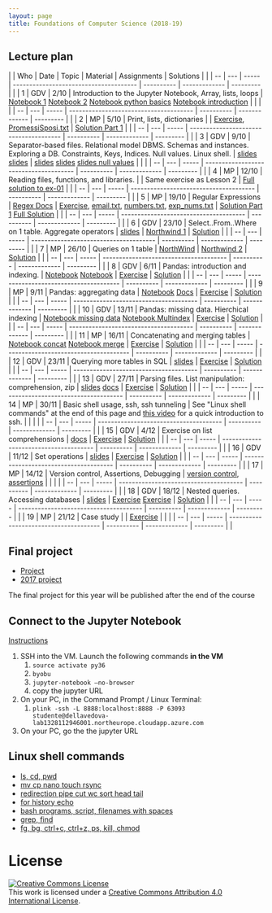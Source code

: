 ```yaml
---
layout: page
title: Foundations of Computer Science (2018-19)
---
```


## Lecture plan


|    | Who | Date  | Topic                                                                                                                                      | Material                                                                                                                                                                                                                                                                                                                                                                                                                                                                 | Assignments                                                                                                                                                                                                                                                                                                                                                  | Solutions                                                                                                                                                                                                   |   |
| -- | --- | ----- | --------------------------------------                                                                                                     | ----------                                                                                                                                                                                                                                                                                                                                                                                                                                                               | -------------                                                                                                                                                                                                                                                                                                                                                | ---------                                                                                                                                                                                                   |   |
| 1  | GDV | 2/10  | Introduction to the Jupyter Notebook, Array, lists, loops                                                                                  | [Notebook 1](https://jakevdp.github.io/PythonDataScienceHandbook/01.00-ipython-beyond-normal-python.html) [Notebook 2](https://github.com/gdv/EngComp/blob/master/modules/1_offtheground/1_Interacting_with_Python.ipynb) [Notebook python basics](https://nbviewer.jupyter.org/github/gdv/foundationsCS-2018/blob/master/py-01-basics.ipynb) [Notebook introduction](https://nbviewer.jupyter.org/github/gdv/foundationsCS-2018/blob/master/py-02-intro-notebook.ipynb) |                                                                                                                                                                                                                                                                                                                                                              |                                                                                                                                                                                                             |   |
| -- | --- | ----- | --------------------------------------                                                                                                     | ----------                                                                                                                                                                                                                                                                                                                                                                                                                                                               | -------------                                                                                                                                                                                                                                                                                                                                                | ---------                                                                                                                                                                                                   |   |
| 2  | MP  | 5/10  | Print, lists, dictionaries                                                                                                                 |                                                                                                                                                                                                                                                                                                                                                                                                                                                                          | [Exercise](https://github.com/gdv/foundationsCS-2018/blob/master/ex-01-DictFilesFunc.ipynb), [PromessiSposi.txt](https://github.com/gdv/foundationsCS-2018/blob/master/ex-data/PromessiSposi.txt)                                                                                                                                                            | [Solution Part 1](https://github.com/gdv/foundationsCS-2018/blob/master/ex-01-DictFilesFunc-solution-part1.ipynb)                                                                                           |   |
| -- | --- | ----- | --------------------------------------                                                                                                     | ----------                                                                                                                                                                                                                                                                                                                                                                                                                                                               | -------------                                                                                                                                                                                                                                                                                                                                                | ---------                                                                                                                                                                                                   |   |
| 3  | GDV | 9/10  | Separator-based files. Relational model DBMS. Schemas and instances. Exploring a DB. Constraints, Keys, Indices. Null values. Linux shell. | [slides](https://oc.dellavedova.org/s/ynBSzHRKBXtj29a) [slides](https://drive.google.com/file/d/1aei9sQry7p9UAoxP1TY9xPkkwocPbvqP/view?usp=sharing)                                                                                                                                                                                                                                                                                                                      | [slides](http://elearning.unimib.it/mod/resource/view.php?id=187159) [slides](http://elearning.unimib.it/mod/resource/view.php?id=187161) [slides null values](https://drive.google.com/file/d/1oPar1TsmqYps8V5nPZSMo0mca6mt5Dur/view?usp=sharing)                                                                                                           |                                                                                                                                                                                                             |   |
| -- | --- | ----- | --------------------------------------                                                                                                     | ----------                                                                                                                                                                                                                                                                                                                                                                                                                                                               | -------------                                                                                                                                                                                                                                                                                                                                                | ---------                                                                                                                                                                                                   |   |
| 4  | MP  | 12/10 | Reading files, functions, and libraries.                                                                                                   |                                                                                                                                                                                                                                                                                                                                                                                                                                                                          | Same exercise as Lesson 2                                                                                                                                                                                                                                                                                                                                    | [Full solution to ex-01](https://github.com/gdv/foundationsCS-2018/blob/master/ex-01-DictFilesFunc-solution-full.ipynb)                                                                                     |   |
| -- | --- | ----- | --------------------------------------                                                                                                     | ----------                                                                                                                                                                                                                                                                                                                                                                                                                                                               | -------------                                                                                                                                                                                                                                                                                                                                                | ---------                                                                                                                                                                                                   |   |
| 5  | MP  | 19/10 | Regular Expressions                                                                                                                        | [Regex Docs](https://docs.python.org/3/howto/regex.html)                                                                                                                                                                                                                                                                                                                                                                                                                 | [Exercise](https://github.com/gdv/foundationsCS-2018/blob/master/ex-02-RE.ipynb), [email.txt](https://github.com/gdv/foundationsCS-2018/blob/master/ex-data/email.txt), [numbers.txt](https://github.com/gdv/foundationsCS-2018/blob/master/ex-data/numbers.txt), [exp_nums.txt](https://github.com/gdv/foundationsCS-2018/blob/master/ex-data/exp_nums.txt) | [Solution Part 1](https://github.com/gdv/foundationsCS-2018/blob/master/ex-02-RE-solution-part1.ipynb)  [Full Solution](https://github.com/gdv/foundationsCS-2018/blob/master/ex-02-RE-solution-full.ipynb) |   |
| -- | --- | ----- | --------------------------------------                                                                                                     | ----------                                                                                                                                                                                                                                                                                                                                                                                                                                                               | -------------                                                                                                                                                                                                                                                                                                                                                | ---------                                                                                                                                                                                                   |   |
| 6  | GDV | 23/10 | Select..From..Where on 1 table. Aggregate operators                                                                                        | [slides](https://github.com/gdv/introduction_to_relational_databases/raw/master/02-sql-single-table.pdf)                                                                                                                                                                                                                                                                                                                                                                                                   | [Northwind 1](sql-01-sfw)                                                                                                                                                                                                                                                                                                                                    | [Solution](https://github.com/gdv/foundationsCS-2018/blob/master/sql-01-sfw.sql)                                                                                                                            |   |
| -- | --- | ----- | --------------------------------------                                                                                                     | ----------                                                                                                                                                                                                                                                                                                                                                                                                                                                               | -------------                                                                                                                                                                                                                                                                                                                                                | ---------                                                                                                                                                                                                   |   |
| 7  | MP  | 26/10 | Queries on 1 table                                                                                                                         | [NorthWind](https://github.com/gdv/foundationsCS-2018/raw/master/ex-data/Northwind.fix.sqlite)                                                                                                                                                                                                                                                                                                                                                                                                                                                   | [Northwind 2](sql-02-sfw-group-by)                                                                                                                                                                                                                                                                                                                           | [Solution](https://github.com/gdv/foundationsCS-2018/blob/master/sql-02-groupby.sql)                                                                                                                        |   |
| -- | --- | ----- | --------------------------------------                                                                                                     | ----------                                                                                                                                                                                                                                                                                                                                                                                                                                                               | -------------                                                                                                                                                                                                                                                                                                                                                | ---------                                                                                                                                                                                                   |   |
| 8  | GDV | 6/11  | Pandas: introduction and indexing.                                                                                                         | [Notebook](https://jakevdp.github.io/PythonDataScienceHandbook/03.01-introducing-pandas-objects.html)  [Notebook](https://jakevdp.github.io/PythonDataScienceHandbook/03.02-data-indexing-and-selection.html)                                                                                                                                                                                                                                | [Exercise](py-04-pandas)                                                                                                                                                                                                                                                                                                                                     | [Solution](https://nbviewer.jupyter.org/github/gdv/foundationsCS-2018/blob/master/py-04-pandas.ipynb)                                                                                                       |   |
| -- | --- | ----- | --------------------------------------                                                                                                     | ----------                                                                                                                                                                                                                                                                                                                                                                                                                                                               | -------------                                                                                                                                                                                                                                                                                                                                                | ---------                                                                                                                                                                                                   |   |
| 9  | MP  | 9/11  | Pandas: aggregating data                                                                                                                   | [Notebook](https://jakevdp.github.io/PythonDataScienceHandbook/03.08-aggregation-and-grouping.html) [Docs](http://pandas.pydata.org/pandas-docs/stable/groupby.html)                                                                                                                                                                                                                                   | [Exercise](py-05-groupby)                                                                                                                                                                                                                                                                                                                                    | [Solution](https://nbviewer.jupyter.org/github/gdv/foundationsCS-2018/blob/master/py-05-groupby.ipynb)                                                                                                      |   |
| -- | --- | ----- | --------------------------------------                                                                                                     | ----------                                                                                                                                                                                                                                                                                                                                                                                                                                                               | -------------                                                                                                                                                                                                                                                                                                                                                | ---------                                                                                                                                                                                                   |   |
| 10 | GDV | 13/11 | Pandas: missing data. Hierchical indexing                                                                                                  | [Notebook missing data](https://jakevdp.github.io/PythonDataScienceHandbook/03.04-missing-values.html) [Notebook Multindex](https://jakevdp.github.io/PythonDataScienceHandbook/03.05-hierarchical-indexing.html)                                                                                                                                                                                                                                                        | [Exercise](py-07-multindex)                                                                                                                                                                                                                                                                                                                                  | [Solution](https://nbviewer.jupyter.org/github/gdv/foundationsCS-2018/blob/master/py-07-multindex.ipynb)                                                                                                    |   |
| -- | --- | ----- | --------------------------------------                                                                                                     | ----------                                                                                                                                                                                                                                                                                                                                                                                                                                                               | -------------                                                                                                                                                                                                                                                                                                                                                | ---------                                                                                                                                                                                                   |   |
| 11 | MP  | 16/11 | Concatenating and merging tables                                                                                                           | [Notebook concat](https://jakevdp.github.io/PythonDataScienceHandbook/03.06-concat-and-append.html) [Notebook merge](https://jakevdp.github.io/PythonDataScienceHandbook/03.07-merge-and-join.html)                                                                                                                                                                                                                               | [Exercise](py-08-merging)                                                                                                                                                                                                                                                                                                                                    | [Solution](https://nbviewer.jupyter.org/github/gdv/foundationsCS-2018/blob/master/py-08-merging.ipynb)                                                                                                      |   |
| -- | --- | ----- | --------------------------------------                                                                                                     | ----------                                                                                                                                                                                                                                                                                                                                                                                                                                                               | -------------                                                                                                                                                                                                                                                                                                                                                | ---------                                                                                                                                                                                                   |   |
| 12 | GDV | 23/11 | Querying more tables in SQL                                                                                        | [slides](https://github.com/gdv/introduction_to_relational_databases/raw/master/03-sql-more-tables.pdf)   | [Exercise](sql-03-join-1)                                                                                                                                                                                                                                                                                                                                    | [Solution](https://github.com/gdv/foundationsCS-2018/blob/master/sql-03-join-1.sql)                                                                                                                         |   |
| -- | --- | ----- | --------------------------------------                                                                                                     | ----------                                                                                                                                                                                                                                                                                                                                                                                                                                                               | -------------                                                                                                                                                                                                                                                                                                                                                | ---------                                                                                                                                                                                                   |   |
| 13 | GDV | 27/11 | Parsing files. List manipulation: comprehension, zip                                                                                       | [slides](https://github.com/gdv/foundationsCS-2018/raw/master/slides/07-read_csv.pdf) [docs](http://pandas.pydata.org/pandas-docs/stable/generated/pandas.read_csv.html)                                                                                                                                                                                                                                                                                                                                                                   | [Exercise](py-09-Apache)                                                                                                                                                                                                                                                                                                                                     | [Solution](https://nbviewer.jupyter.org/github/gdv/foundationsCS-2018/blob/master/py-09-Apache.ipynb)                                                                                                       |   |
| -- | --- | ----- | --------------------------------------                                                                                                     | ----------                                                                                                                                                                                                                                                                                                                                                                                                                                                               | -------------                                                                                                                                                                                                                                                                                                                                                | ---------                                                                                                                                                                                                   |   |
| 14 | MP  | 30/11 | Basic shell usage, ssh, ssh tunneling                                                                                                      | See "Linux shell commands" at the end of this page and [this video](https://www.youtube.com/watch?v=JKrO5WABdoY) for a quick introduction to ssh.                                                                                                                                                                                                                                                                                                                                                                                                                         |                                                                                                                                                                                                                                                                                                                                   |                                                                                                     |   |
| -- | --- | ----- | --------------------------------------                                                                                                     | ----------                                                                                                                                                                                                                                                                                                                                                                                                                                                               | -------------                                                                                                                                                                                                                                                                                                                                                | ---------                                                                                                                                                                                                   |   |
| 15 | GDV | 4/12  | Exercise on list comprehensions                                                                                                           | [docs](https://docs.python.org/3/tutorial/datastructures.html)                                                                                                                                                                                                                                                                                                                                                                                                           | [Exercise](py-11-f1)                                                                                                                                                                                                                                                                                                                                         | [Solution](https://nbviewer.jupyter.org/github/gdv/foundationsCS-2018/blob/master/py-11-f1.ipynb)                                                                                                           |   |
| -- | --- | ----- | --------------------------------------                                                                                                     | ----------                                                                                                                                                                                                                                                                                                                                                                                                                                                               | -------------                                                                                                                                                                                                                                                                                                                                                | ---------                                                                                                                                                                                                   |   |
| 16 | GDV | 11/12 | Set operations                                                                                                                             | [slides](https://github.com/gdv/introduction_to_relational_databases/raw/master/04-set-operations.pdf)                                                                                                                                                                                                                                                                                                                                                                             | [Exercise](sql-04-join-2)                                                                                                                                                                                                                                                                                                                                    | [Solution](https://github.com/gdv/foundationsCS-2018/blob/master/sql-04-join-2.sql)                                                                                                                         |   |
| -- | --- | ----- | --------------------------------------                                                                                                     | ----------                                                                                                                                                                                                                                                                                                                                                                                                                                                               | -------------                                                                                                                                                                                                                                                                                                                                                | ---------                                                                                                                                                                                                   |   |
| 17 | MP  | 14/12 | Version control, Assertions, Debugging                                                                                                                      | [version control](http://swcarpentry.github.io/git-novice/), [assertions](http://swcarpentry.github.io/python-novice-inflammation/08-defensive/)                                                                                                                                                                                                                                                                                                                                                                                            |                                                                                                                                                                                                                                                                                                                                         |                                                                                                           |   |
| -- | --- | ----- | --------------------------------------                                                                                                     | ----------                                                                                                                                                                                                                                                                                                                                                                                                                                                               | -------------                                                                                                                                                                                                                                                                                                                                                | ---------                                                                                                                                                                                                   |   |
| 18 | GDV | 18/12 | Nested queries. Accessing databases                                                                                                        | [slides](https://github.com/gdv/foundationsCS-2018/blob/master/05-nested-queries.pdf)                                                                                                                                                                                                                                                                                                                                                                                            | [Exercise](sql-05-nested) [Exercise](py-13-employees)                                                                                                                                                                                                                                                                                                        | [Solution](https://nbviewer.jupyter.org/github/gdv/foundationsCS-2018/blob/master/py-13-employees.ipynb)                                                                                                    |   |
| -- | --- | ----- | --------------------------------------                                                                                                     | ----------                                                                                                                                                                                                                                                                                                                                                                                                                                                               | -------------                                                                                                                                                                                                                                                                                                                                                | ---------                                                                                                                                                                                                   |   |
| 19 | MP  | 21/12 | Case study                                                                                                                                 |                                                                                                                                                                                                                                                                                                                                                                                                                                                                          | [Exercise](py-14-fifa)                                                                                                                                                                                                                                                                                                                                       |                                                                                                                                                                                                             |   |
| -- | --- | ----- | --------------------------------------                                                                                                     | ----------                                                                                                                                                                                                                                                                                                                                                                                                                                                               | -------------                                                                                                                                                                                                                                                                                                                                                | ---------                                                                                                                                                                                                   |   |



## Final project

*  [Project](project)
*  [2017 project](https://gdv.github.io/foundationsCS/2017-project)

The final project for this year will be published after the end of the course

## Connect to the Jupyter Notebook

[Instructions](Azure-Jupyter.pdf)

1.  SSH into the VM. Launch the following commands **in the VM**
    1.  `source activate py36`
    2.  `byobu`
    3.  `jupyter-notebook –no-browser`
    4.  copy the jupyter URL
2.  On your PC, in the Command Prompt / Linux Terminal:
    1.  `plink -ssh -L 8888:localhost:8888 -P 63093 studente@dellavedova-lab1328112946001.northeurope.cloudapp.azure.com`
3.  On your PC, go the the jupyter URL

## Linux shell commands

*  [ls, cd, pwd](https://asciinema.org/a/197295)
*  [mv cp nano touch rsync](https://asciinema.org/a/197355)
*  [redirection pipe cut wc sort head tail](https://asciinema.org/a/197358)
*  [for history echo](https://asciinema.org/a/197360)
*  [bash programs, script, filenames with spaces](https://asciinema.org/a/197363)
*  [grep, find](https://asciinema.org/a/197364)
*  [fg, bg, ctrl+c, ctrl+z, ps, kill, chmod](https://asciinema.org/a/197590)

# License


<a rel="license" href="http://creativecommons.org/licenses/by/4.0/"><img alt="Creative Commons License" style="border-width:0" src="https://i.creativecommons.org/l/by/4.0/88x31.png" /></a><br />This work is licensed under a <a rel="license" href="http://creativecommons.org/licenses/by/4.0/">Creative Commons Attribution 4.0 International License</a>.
